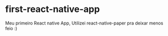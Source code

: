 # first-react-native-app
Meu primeiro React native App, Utilizei react-native-paper pra deixar menos feio :) 
